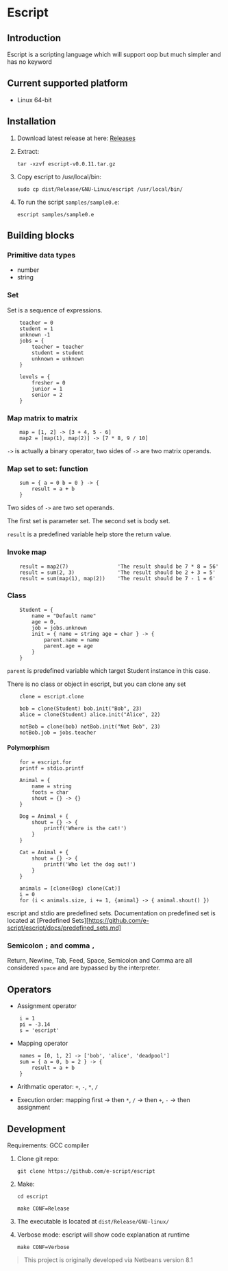 # Escript

## Introduction

Escript is a scripting language which will support oop but much simpler and has no keyword

## Current supported platform

- Linux 64-bit

## Installation

1. Download latest release at here: [Releases](https://github.com/e-script/escript/releases)
2. Extract:

   `tar -xzvf escript-v0.0.11.tar.gz`

3. Copy escript to /usr/local/bin:

   `sudo cp dist/Release/GNU-Linux/escript /usr/local/bin/`

4. To run the script `samples/sample0.e`:

   `escript samples/sample0.e`

## Building blocks

### Primitive data types

- number
- string

### Set

Set is a sequence of expressions.

```
    teacher = 0
    student = 1
    unknown -1
    jobs = {
        teacher = teacher
        student = student
        unknown = unknown
    }
```

```
    levels = {
        fresher = 0
        junior = 1
        senior = 2
    }
```

### Map matrix to matrix

```
    map = [1, 2] -> [3 + 4, 5 - 6]
    map2 = [map(1), map(2)] -> [7 * 8, 9 / 10]
```

`->` is actually a binary operator, two sides of `->` are two matrix operands.

### Map set to set: function

```
    sum = { a = 0 b = 0 } -> {
        result = a + b
    }
```

Two sides of `->` are two set operands.

The first set is parameter set. The second set is body set.

`result` is a predefined variable help store the return value.

### Invoke map

```
    result = map2(7)                'The result should be 7 * 8 = 56'
    result = sum(2, 3)              'The result should be 2 + 3 = 5'
    result = sum(map(1), map(2))    'The result should be 7 - 1 = 6'
```

### Class

```
    Student = {
        name = "Default name"
        age = 0,
        job = jobs.unknown
        init = { name = string age = char } -> {
            parent.name = name
            parent.age = age
        }
    }
```

`parent` is predefined variable which target Student instance in this case.

There is no class or object in escript, but you can clone any set

```
    clone = escript.clone

    bob = clone(Student) bob.init("Bob", 23)
    alice = clone(Student) alice.init("Alice", 22)

    notBob = clone(bob) notBob.init("Not Bob", 23)
    notBob.job = jobs.teacher
```

#### Polymorphism

```
    for = escript.for
    printf = stdio.printf

    Animal = {
        name = string
        foots = char
        shout = {} -> {}
    }

    Dog = Animal + {
        shout = {} -> {
            printf('Where is the cat!')
        }
    }

    Cat = Animal + {
        shout = {} -> {
            printf('Who let the dog out!')
        }
    }

    animals = [clone(Dog) clone(Cat)]
    i = 0
    for (i < animals.size, i += 1, {animal} -> { animal.shout() })
```

escript and stdio are predefined sets. Documentation on predefined set
is located at [Predefined Sets][https://github.com/e-script/escript/docs/predefined_sets.md]

### Semicolon `;` and comma `,`

Return, Newline, Tab, Feed, Space, Semicolon and Comma
are all considered `space` and are bypassed by the interpreter.

## Operators

* Assignment operator

```
    i = 1
    pi = -3.14
    s = 'escript'
```

* Mapping operator

```
    names = [0, 1, 2] -> ['bob', 'alice', 'deadpool']
    sum = { a = 0, b = 2 } -> {
        result = a + b
    }
```

* Arithmatic operator: `+`, `-`, `*`, `/`

* Execution order: mapping first -> then `*`, `/` -> then `+`, `-` -> then assignment

## Development

Requirements: GCC compiler

1. Clone git repo:

   `git clone https://github.com/e-script/escript`

2. Make:

   `cd escript`

   `make CONF=Release`

3. The executable is located at `dist/Release/GNU-linux/`

4. Verbose mode: escript will show code explanation at runtime

   `make CONF=Verbose`

> This project is originally developed via Netbeans version 8.1
